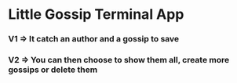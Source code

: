 # Little Gossip Terminal App

### V1 => It catch an author and a gossip to save

### V2 => You can then choose to show them all, create more gossips or delete them
